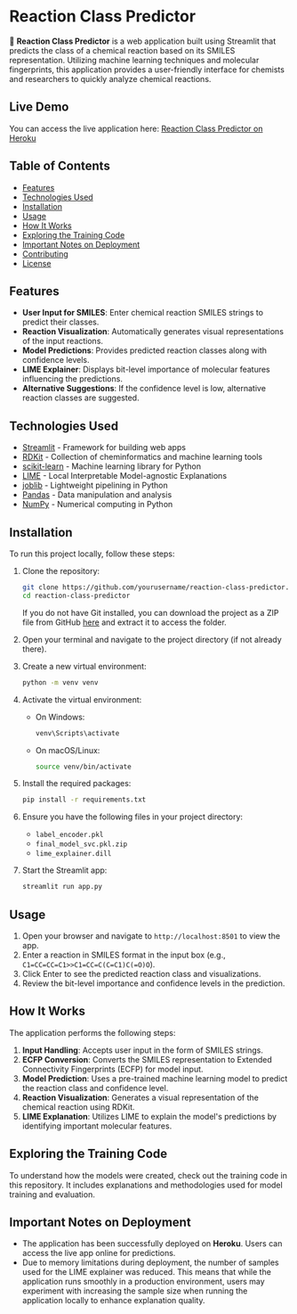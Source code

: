 # Reaction Class Predictor

🔬 **Reaction Class Predictor** is a web application built using Streamlit that predicts the class of a chemical reaction based on its SMILES representation. Utilizing machine learning techniques and molecular fingerprints, this application provides a user-friendly interface for chemists and researchers to quickly analyze chemical reactions.

## Live Demo

You can access the live application here: [Reaction Class Predictor on Heroku](https://reaction-classifier-1dbabbc88010.herokuapp.com/)

## Table of Contents

- [Features](#features)
- [Technologies Used](#technologies-used)
- [Installation](#installation)
- [Usage](#usage)
- [How It Works](#how-it-works)
- [Exploring the Training Code](#exploring-the-training-code)
- [Important Notes on Deployment](#important-notes-on-deployment)
- [Contributing](#contributing)
- [License](#license)

## Features

- **User Input for SMILES**: Enter chemical reaction SMILES strings to predict their classes.
- **Reaction Visualization**: Automatically generates visual representations of the input reactions.
- **Model Predictions**: Provides predicted reaction classes along with confidence levels.
- **LIME Explainer**: Displays bit-level importance of molecular features influencing the predictions.
- **Alternative Suggestions**: If the confidence level is low, alternative reaction classes are suggested.

## Technologies Used

- [Streamlit](https://streamlit.io/) - Framework for building web apps
- [RDKit](https://www.rdkit.org/) - Collection of cheminformatics and machine learning tools
- [scikit-learn](https://scikit-learn.org/stable/) - Machine learning library for Python
- [LIME](https://github.com/marcotcr/lime) - Local Interpretable Model-agnostic Explanations
- [joblib](https://joblib.readthedocs.io/en/latest/) - Lightweight pipelining in Python
- [Pandas](https://pandas.pydata.org/) - Data manipulation and analysis
- [NumPy](https://numpy.org/) - Numerical computing in Python

## Installation

To run this project locally, follow these steps:

1. Clone the repository:
   ```bash
   git clone https://github.com/yourusername/reaction-class-predictor.git
   cd reaction-class-predictor
   ```
   If you do not have Git installed, you can download the project as a ZIP file from GitHub [here](https://github.com/yourusername/reaction-class-predictor) and extract it to access the folder.

2. Open your terminal and navigate to the project directory (if not already there).

3. Create a new virtual environment:
   ```bash
   python -m venv venv
   ```

4. Activate the virtual environment:
   - On Windows:
     ```bash
     venv\Scripts\activate
     ```
   - On macOS/Linux:
     ```bash
     source venv/bin/activate
     ```

5. Install the required packages:
   ```bash
   pip install -r requirements.txt
   ```

6. Ensure you have the following files in your project directory:
   - `label_encoder.pkl`
   - `final_model_svc.pkl.zip`
   - `lime_explainer.dill`

7. Start the Streamlit app:
   ```bash
   streamlit run app.py
   ```

## Usage

1. Open your browser and navigate to `http://localhost:8501` to view the app.
2. Enter a reaction in SMILES format in the input box (e.g., `C1=CC=CC=C1>>C1=CC=C(C=C1)C(=O)O`).
3. Click Enter to see the predicted reaction class and visualizations.
4. Review the bit-level importance and confidence levels in the prediction.

## How It Works

The application performs the following steps:

1. **Input Handling**: Accepts user input in the form of SMILES strings.
2. **ECFP Conversion**: Converts the SMILES representation to Extended Connectivity Fingerprints (ECFP) for model input.
3. **Model Prediction**: Uses a pre-trained machine learning model to predict the reaction class and confidence level.
4. **Reaction Visualization**: Generates a visual representation of the chemical reaction using RDKit.
5. **LIME Explanation**: Utilizes LIME to explain the model's predictions by identifying important molecular features.

## Exploring the Training Code

To understand how the models were created, check out the training code in this repository. It includes explanations and methodologies used for model training and evaluation.

## Important Notes on Deployment

- The application has been successfully deployed on **Heroku**. Users can access the live app online for predictions.
- Due to memory limitations during deployment, the number of samples used for the LIME explainer was reduced. This means that while the application runs smoothly in a production environment, users may experiment with increasing the sample size when running the application locally to enhance explanation quality.

```
